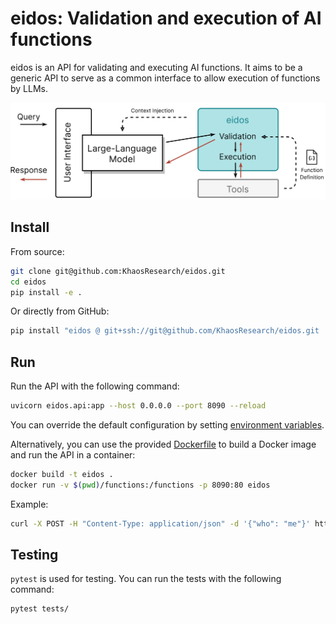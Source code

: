 # eidos:  Validation and execution of AI functions

eidos is an API for validating and executing AI functions. It aims to be a generic API to serve as a common interface to allow execution of functions by LLMs.

![Usage diagram of eidos](assets/eidos.png)

## Install

From source:

```bash
git clone git@github.com:KhaosResearch/eidos.git
cd eidos
pip install -e .
```

Or directly from GitHub:

```bash
pip install "eidos @ git+ssh://git@github.com/KhaosResearch/eidos.git
```

## Run

Run the API with the following command:

```bash
uvicorn eidos.api:app --host 0.0.0.0 --port 8090 --reload
```

You can override the default configuration by setting [environment variables](src/eidos/settings.py).

Alternatively, you can use the provided [Dockerfile](Dockerfile) to build a Docker image and run the API in a container:

```bash
docker build -t eidos .
docker run -v $(pwd)/functions:/functions -p 8090:80 eidos
```

Example:

```bash
curl -X POST -H "Content-Type: application/json" -d '{"who": "me"}' http://localhost:8090/api/v1/execution/salute
```

## Testing

`pytest` is used for testing. You can run the tests with the following command:

```bash
pytest tests/
```